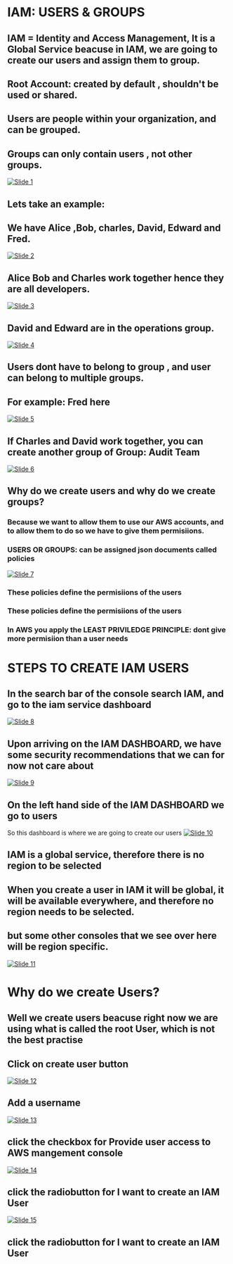 # IAM: USERS & GROUPS

## IAM = Identity and Access Management, It is a Global Service beacuse in IAM, we are going to create our users and assign them to group.

## Root Account: created by default , shouldn't be used or shared.

## Users are people within your organization, and can be grouped.

## Groups can only contain users , not other groups.

[![Slide 1](../Slides/Slide1.png)](../Slides/Slide1.png)

## Lets take an example:

## We have Alice ,Bob, charles, David, Edward and Fred.

[![Slide 2](../Slides/Slide2.png)](../Slides/Slide2.png)

## Alice Bob and Charles work together hence they are all developers.

[![Slide 3](../Slides/Slide3.png)](../Slides/Slide3.png)

## David and Edward are in the operations group.

[![Slide 4](../Slides/Slide4.png)](../Slides/Slide4.png)

## Users dont have to belong to group , and user can belong to multiple groups.

## For example: Fred here

[![Slide 5](../Slides/Slide5.png)](../Slides/Slide5.png)

## If Charles and David work together, you can create another group of Group: Audit Team

[![Slide 6](../Slides/Slide6.png)](../Slides/Slide6.png)

## Why do we create users and why do we create groups?

### Because we want to allow them to use our AWS accounts, and to allow them to do so we have to give them permisiions.

### USERS OR GROUPS: can be assigned json documents called policies

[![Slide 7](../Slides/Slide7.png)](../Slides/Slide7.png)

### These policies define the permisiions of the users

### These policies define the permisiions of the users

### In AWS you apply the LEAST PRIVILEDGE PRINCIPLE: dont give more permisiion than a user needs

# STEPS TO CREATE IAM USERS

## In the search bar of the console search IAM, and go to the iam service dashboard

[![Slide 8](../Slides/Slide8.png)](../Slides/Slide8.png)

## Upon arriving on the IAM DASHBOARD, we have some security recommendations that we can for now not care about

[![Slide 9](../Slides/Slide9.png)](../Slides/Slide9.png)

## On the left hand side of the IAM DASHBOARD we go to users

So this dashboard is where we are going to create our users
[![Slide 10](../Slides/Slide10.png)](../Slides/Slide10.png)

## IAM is a global service, therefore there is no region to be selected

## When you create a user in IAM it will be global, it will be available everywhere, and therefore no region needs to be selected.

## but some other consoles that we see over here will be region specific.

[![Slide 11](../Slides/Slide11.png)](../Slides/Slide11.png)

# Why do we create Users?

## Well we create users beacuse right now we are using what is called the root User, which is not the best practise

## Click on create user button

[![Slide 12](../Slides/Slide12.png)](../Slides/Slide12.png)

## Add a username

[![Slide 13](../Slides/Slide13.png)](../Slides/Slide13.png)

## click the checkbox for Provide user access to AWS mangement console

[![Slide 14](../Slides/Slide14.png)](../Slides/Slide14.png)

## click the radiobutton for I want to create an IAM User

[![Slide 15](../Slides/Slide15.png)](../Slides/Slide15.png)

## click the radiobutton for I want to create an IAM User
